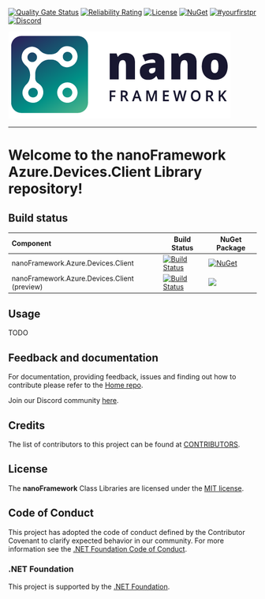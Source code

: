 [![Quality Gate Status](https://sonarcloud.io/api/project_badges/measure?project=nanoframework_Azure.Devices&metric=alert_status)](https://sonarcloud.io/dashboard?id=nanoframework_Azure.Devices) [![Reliability Rating](https://sonarcloud.io/api/project_badges/measure?project=nanoframework_Azure.Devices&metric=reliability_rating)](https://sonarcloud.io/dashboard?id=nanoframework_Azure.Devices) [![License](https://img.shields.io/badge/License-MIT-blue.svg)](LICENSE) [![NuGet](https://img.shields.io/nuget/dt/nanoFramework.Azure.Devices.Client.svg?label=NuGet&style=flat&logo=nuget)](https://www.nuget.org/packages/nanoFramework.Azure.Devices.Client/) [![#yourfirstpr](https://img.shields.io/badge/first--timers--only-friendly-blue.svg)](https://github.com/nanoframework/Home/blob/master/CONTRIBUTING.md) [![Discord](https://img.shields.io/discord/478725473862549535.svg?logo=discord&logoColor=white&label=Discord&color=7289DA)](https://discord.gg/gCyBu8T)

![nanoFramework logo](https://github.com/nanoframework/Home/blob/master/resources/logo/nanoFramework-repo-logo.png)

-----

# Welcome to the **nanoFramework** Azure.Devices.Client Library repository!

## Build status

| Component | Build Status | NuGet Package |
|:-|---|---|
| nanoFramework.Azure.Devices.Client | [![Build Status](https://dev.azure.com/nanoframework/nanoFramework.Azure.Devices.Client/_apis/build/status/nanoframework.Azure.Devices.Client?branchName=develop)](https://dev.azure.com/nanoframework/nanoFramework.Azure.Devices.Client/_build/latest?definitionId=7?branchName=master) | [![NuGet](https://img.shields.io/nuget/v/nanoFramework.Azure.Devices.Client.svg?label=NuGet&style=flat&logo=nuget)](https://www.nuget.org/packages/nanoFramework.Azure.Devices.Client/) |
| nanoFramework.Azure.Devices.Client (preview) | [![Build Status](https://dev.azure.com/nanoframework/nanoFramework.Azure.Devices.Client/_apis/build/status/nanoframework.Azure.Devices.Client?branchName=develop)](https://dev.azure.com/nanoframework/nanoFramework.Azure.Devices.Client/_build/latest?definitionId=7?branchName=develop) | [![](https://badgen.net/badge/NuGet/preview/D7B023?icon=https://simpleicons.now.sh/azuredevops/fff)](https://dev.azure.com/nanoframework/feed/_packaging?_a=package&feed=sandbox&package=nanoFramework.Azure.Devices.Client&protocolType=NuGet&view=overview) |

## Usage

TODO

## Feedback and documentation

For documentation, providing feedback, issues and finding out how to contribute please refer to the [Home repo](https://github.com/nanoframework/Home).

Join our Discord community [here](https://discord.gg/gCyBu8T).

## Credits

The list of contributors to this project can be found at [CONTRIBUTORS](https://github.com/nanoframework/Home/blob/master/CONTRIBUTORS.md).

## License

The **nanoFramework** Class Libraries are licensed under the [MIT license](LICENSE.md).

## Code of Conduct

This project has adopted the code of conduct defined by the Contributor Covenant to clarify expected behavior in our community.
For more information see the [.NET Foundation Code of Conduct](https://dotnetfoundation.org/code-of-conduct).

### .NET Foundation

This project is supported by the [.NET Foundation](https://dotnetfoundation.org).
